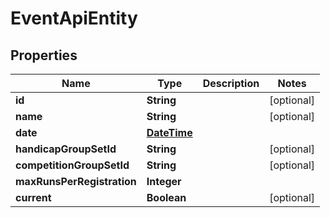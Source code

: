 
# EventApiEntity

## Properties
Name | Type | Description | Notes
------------ | ------------- | ------------- | -------------
**id** | **String** |  |  [optional]
**name** | **String** |  |  [optional]
**date** | [**DateTime**](DateTime.md) |  | 
**handicapGroupSetId** | **String** |  |  [optional]
**competitionGroupSetId** | **String** |  |  [optional]
**maxRunsPerRegistration** | **Integer** |  | 
**current** | **Boolean** |  |  [optional]



